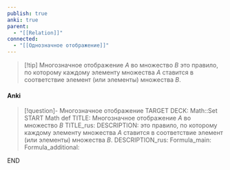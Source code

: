 ```yaml
---
publish: true
anki: true
parent:
  - "[[Relation]]"
connected:
  - "[[Однозначное отображение]]"
---
```


> [!tip] Многозначное отображение $A$ во множество $B$
> это правило, по которому каждому элементу множества $A$ ставится в соответствие элемент (или элементы) множества $B$.

#### Anki
> [!question]- Многозначное отображение
TARGET DECK: Math::Set
START
Math def
TITLE: Многозначное отображение $A$ во множество $B$
TITLE_rus: 
DESCRIPTION: это правило, по которому каждому элементу множества $A$ ставится в соответствие элемент (или элементы) множества $B$.
DESCRIPTION_rus: 
Formula_main: 
Formula_additional:
<!--ID: 1705512656510-->
END